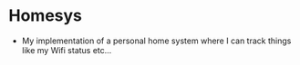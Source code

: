 # Homesys
- My implementation of a personal home system where I can track things like my Wifi status etc...
